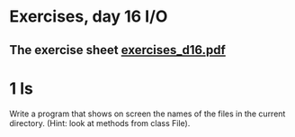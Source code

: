 # Exercises, day 16 I/O

## The exercise sheet [exercises_d16.pdf](exercises_d16.pdf) 

# 1 ls
Write a program that shows on screen the names of the files in the current directory. (Hint: look at methods from
class File).

